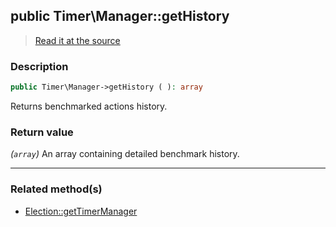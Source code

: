 ## public Timer\Manager::getHistory

> [Read it at the source](https://github.com/julien-boudry/Condorcet/blob/master/src/Timer/Manager.php#L75)

### Description    

```php
public Timer\Manager->getHistory ( ): array
```

Returns benchmarked actions history.
    

### Return value   

*(`array`)* An array containing detailed benchmark history.


---------------------------------------

### Related method(s)      

* [Election::getTimerManager](/Docs/api-reference/Election%20Class/Election--getTimerManager.md)    
